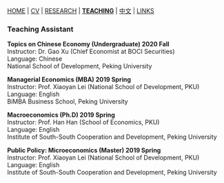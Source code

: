 [HOME](./index.md) | [CV](./assets/FanghaoChen_AcademiaCV_eng-210823.pdf) | [RESEARCH](./research.md) | [**TEACHING**](./) | [中文](./chinesepage.md) | [LINKS](./links.md)

### Teaching Assistant

**Topics on Chinese Economy (Undergraduate) 2020 Fall** <br/>
Instructor: Dr. Gao Xu (Chief Economist at BOCI Securities) <br/>
Language: Chinese <br/>
National School of Development, Peking University

**Managerial Economics (MBA) 2019 Spring** <br/>
Instructor: Prof. Xiaoyan Lei (National School of Development, PKU) <br/>
Language: English <br/>
BiMBA Business School, Peking University

**Macroeconomics (Ph.D) 2019 Spring** <br/>
Instructor: Prof. Han Han (School of Economics, PKU) <br/>
Language: English <br/>
Institute of South-South Cooperation and Development, Peking University

**Public Policy: Microeconomics (Master) 2019 Spring** <br/>
Instructor: Prof. Xiaoyan Lei (National School of Development, PKU) <br/>
Language: English <br/>
Institute of South-South Cooperation and Development, Peking University

